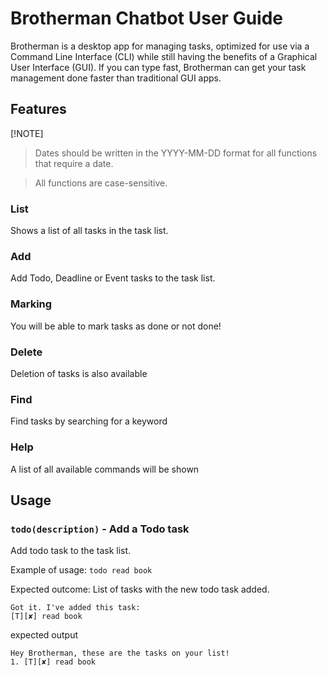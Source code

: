 # Brotherman Chatbot User Guide
Brotherman is a desktop app for managing tasks, optimized for use via a Command Line Interface (CLI) while still having the benefits of a Graphical User Interface (GUI). If you can type fast, Brotherman can get your task management done faster than traditional GUI apps.

## Features 
[!NOTE]
> Dates should be written in the YYYY-MM-DD format for all
> functions that require a date.

> 
> All functions are case-sensitive.
### List
Shows a list of all tasks in the task list.
### Add
Add Todo, Deadline or Event tasks to the task list.
### Marking
You will be able to mark tasks as done or not done!
### Delete
Deletion of tasks is also available
### Find
Find tasks by searching for a keyword
### Help
A list of all available commands will be shown

## Usage

### `todo(description)` - Add a Todo task
Add todo task to the task list.

Example of usage: 
`todo read book`

Expected outcome:
List of tasks with the new todo task added.

```
Got it. I've added this task: 
[T][✘] read book
```
expected output
```
Hey Brotherman, these are the tasks on your list!
1. [T][✘] read book
```

